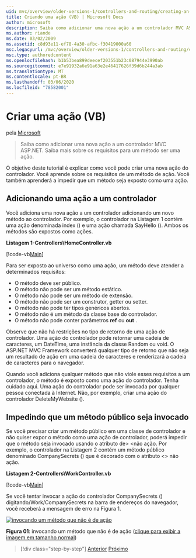 ```yaml
---
uid: mvc/overview/older-versions-1/controllers-and-routing/creating-an-action-vb
title: Criando uma ação (VB) | Microsoft Docs
author: microsoft
description: Saiba como adicionar uma nova ação a um controlador MVC ASP.NET. Saiba mais sobre os requisitos para um método ser uma ação.
ms.author: riande
ms.date: 03/02/2009
ms.assetid: c8d93e11-ef78-4a30-afbc-f30419000a60
msc.legacyurl: /mvc/overview/older-versions-1/controllers-and-routing/creating-an-action-vb
msc.type: authoredcontent
ms.openlocfilehash: b1b53bea899deecef203551b23c087944e3990ab
ms.sourcegitcommit: e7e91932a6e91a63e2e46417626f39d6b244a3ab
ms.translationtype: MT
ms.contentlocale: pt-BR
ms.lasthandoff: 03/06/2020
ms.locfileid: "78582001"
---
```

# <a name="creating-an-action-vb"></a>Criar uma ação (VB)

pela [Microsoft](https://github.com/microsoft)

> Saiba como adicionar uma nova ação a um controlador MVC ASP.NET. Saiba mais sobre os requisitos para um método ser uma ação.

O objetivo deste tutorial é explicar como você pode criar uma nova ação do controlador. Você aprende sobre os requisitos de um método de ação. Você também aprenderá a impedir que um método seja exposto como uma ação.

## <a name="adding-an-action-to-a-controller"></a>Adicionando uma ação a um controlador

Você adiciona uma nova ação a um controlador adicionando um novo método ao controlador. Por exemplo, o controlador na Listagem 1 contém uma ação denominada index () e uma ação chamada SayHello (). Ambos os métodos são expostos como ações.

**Listagem 1-Controllers\HomeController.vb**

[!code-vb[Main](creating-an-action-vb/samples/sample1.vb)]

Para ser exposto ao universo como uma ação, um método deve atender a determinados requisitos:

- O método deve ser público.
- O método não pode ser um método estático.
- O método não pode ser um método de extensão.
- O método não pode ser um construtor, getter ou setter.
- O método não pode ter tipos genéricos abertos.
- O método não é um método da classe base do controlador.
- O método não pode conter parâmetros **ref** ou **out** .

Observe que não há restrições no tipo de retorno de uma ação de controlador. Uma ação do controlador pode retornar uma cadeia de caracteres, um DateTime, uma instância da classe Random ou void. O ASP.NET MVC Framework converterá qualquer tipo de retorno que não seja um resultado de ação em uma cadeia de caracteres e renderizará a cadeia de caracteres para o navegador.

Quando você adiciona qualquer método que não viole esses requisitos a um controlador, o método é exposto como uma ação do controlador. Tenha cuidado aqui. Uma ação do controlador pode ser invocada por qualquer pessoa conectada à Internet. Não, por exemplo, criar uma ação do controlador DeleteMyWebsite ().

## <a name="preventing-a-public-method-from-being-invoked"></a>Impedindo que um método público seja invocado

Se você precisar criar um método público em uma classe de controlador e não quiser expor o método como uma ação de controlador, poderá impedir que o método seja invocado usando o atributo de&gt; &lt;não ação. Por exemplo, o controlador na Listagem 2 contém um método público denominado CompanySecrets () que é decorado com o atributo &lt;&gt; não ação.

**Listagem 2-Controllers\WorkController.vb**

[!code-vb[Main](creating-an-action-vb/samples/sample2.vb)]

Se você tentar invocar a ação do controlador CompanySecrets () digitando/Work/CompanySecrets na barra de endereços do navegador, você receberá a mensagem de erro na Figura 1.

[![invocando um método que não é de ação](creating-an-action-vb/_static/image1.jpg)](creating-an-action-vb/_static/image1.png)

**Figura 01**: invocando um método que não é de ação ([clique para exibir a imagem em tamanho normal](creating-an-action-vb/_static/image2.png))

> [!div class="step-by-step"]
> [Anterior](creating-a-controller-vb.md)
> [Próximo](aspnet-mvc-controllers-overview-cs.md)

